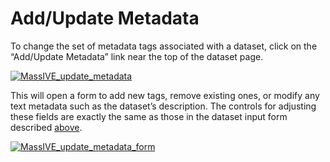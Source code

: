 # Add/Update Metadata

To change the set of metadata tags associated with a dataset, click on the “Add/Update Metadata” link near the top of the dataset page.

[![MassIVE_update_metadata](http://proteomics.ucsd.edu/wp-content/uploads/2017/06/MassIVE_update_metadata.png)](http://proteomics.ucsd.edu/wp-content/uploads/2017/06/MassIVE_update_metadata.png)

This will open a form to add new tags, remove existing ones, or modify any text metadata such as the dataset’s description. The controls for adjusting these fields are exactly the same as those in the dataset input form described [above](#MassIVEDatasetSubmission-Metadata).

[![MassIVE_update_metadata_form](http://proteomics.ucsd.edu/wp-content/uploads/2017/06/MassIVE_update_metadata_form.png)](http://proteomics.ucsd.edu/wp-content/uploads/2017/06/MassIVE_update_metadata_form.png)
